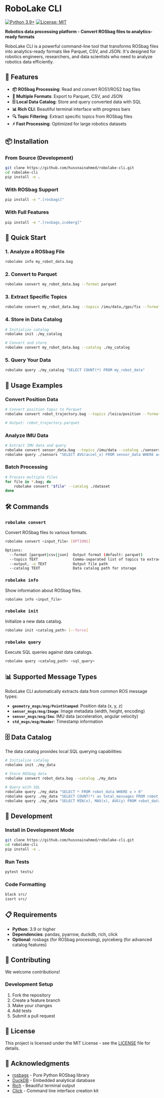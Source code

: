 # RoboLake CLI

[![Python 3.9+](https://img.shields.io/badge/python-3.9+-blue.svg)](https://www.python.org/downloads/)
[![License: MIT](https://img.shields.io/badge/License-MIT-yellow.svg)](https://opensource.org/licenses/MIT)

**Robotics data processing platform - Convert ROSbag files to analytics-ready formats**

RoboLake CLI is a powerful command-line tool that transforms ROSbag files into analytics-ready formats like Parquet, CSV, and JSON. It's designed for robotics engineers, researchers, and data scientists who need to analyze robotics data efficiently.

## 🚀 Features

- **📦 ROSbag Processing**: Read and convert ROS1/ROS2 bag files
- **🔄 Multiple Formats**: Export to Parquet, CSV, and JSON
- **🗄️ Local Data Catalog**: Store and query converted data with SQL
- **📊 Rich CLI**: Beautiful terminal interface with progress bars
- **🔍 Topic Filtering**: Extract specific topics from ROSbag files
- **⚡ Fast Processing**: Optimized for large robotics datasets

## 📦 Installation

### From Source (Development)

```bash
git clone https://github.com/hussnainahmed/robolake-cli.git
cd robolake-cli
pip install -e .
```

### With ROSbag Support

```bash
pip install -e ".[rosbags]"
```

### With Full Features

```bash
pip install -e ".[rosbags,iceberg]"
```

## 🎯 Quick Start

### 1. Analyze a ROSbag File

```bash
robolake info my_robot_data.bag
```

### 2. Convert to Parquet

```bash
robolake convert my_robot_data.bag --format parquet
```

### 3. Extract Specific Topics

```bash
robolake convert my_robot_data.bag --topics /imu/data,/gps/fix --format csv
```

### 4. Store in Data Catalog

```bash
# Initialize catalog
robolake init ./my_catalog

# Convert and store
robolake convert my_robot_data.bag --catalog ./my_catalog
```

### 5. Query Your Data

```bash
robolake query ./my_catalog "SELECT COUNT(*) FROM my_robot_data"
```

## 📖 Usage Examples

### Convert Position Data

```bash
# Convert position topic to Parquet
robolake convert robot_trajectory.bag --topics /leica/position --format parquet

# Output: robot_trajectory.parquet
```

### Analyze IMU Data

```bash
# Extract IMU data and query
robolake convert sensor_data.bag --topics /imu/data --catalog ./sensors
robolake query ./sensors "SELECT AVG(accel_x) FROM sensor_data WHERE accel_x > 0"
```

### Batch Processing

```bash
# Process multiple files
for file in *.bag; do
    robolake convert "$file" --catalog ./dataset
done
```

## 🛠️ Commands

### `robolake convert`

Convert ROSbag files to various formats.

```bash
robolake convert <input_file> [OPTIONS]

Options:
  --format [parquet|csv|json]  Output format (default: parquet)
  --topics TEXT                Comma-separated list of topics to extract
  --output, -o TEXT            Output file path
  --catalog TEXT               Data catalog path for storage
```

### `robolake info`

Show information about ROSbag files.

```bash
robolake info <input_file>
```

### `robolake init`

Initialize a new data catalog.

```bash
robolake init <catalog_path> [--force]
```

### `robolake query`

Execute SQL queries against data catalogs.

```bash
robolake query <catalog_path> <sql_query>
```

## 📊 Supported Message Types

RoboLake CLI automatically extracts data from common ROS message types:

- **`geometry_msgs/msg/PointStamped`**: Position data (x, y, z)
- **`sensor_msgs/msg/Image`**: Image metadata (width, height, encoding)
- **`sensor_msgs/msg/Imu`**: IMU data (acceleration, angular velocity)
- **`std_msgs/msg/Header`**: Timestamp information

## 🗄️ Data Catalog

The data catalog provides local SQL querying capabilities:

```bash
# Initialize catalog
robolake init ./my_data

# Store ROSbag data
robolake convert robot_data.bag --catalog ./my_data

# Query with SQL
robolake query ./my_data "SELECT * FROM robot_data WHERE x > 0"
robolake query ./my_data "SELECT COUNT(*) as total_messages FROM robot_data"
robolake query ./my_data "SELECT MIN(x), MAX(x), AVG(y) FROM robot_data"
```

## 🔧 Development

### Install in Development Mode

```bash
git clone https://github.com/hussnainahmed/robolake-cli.git
cd robolake-cli
pip install -e .
```

### Run Tests

```bash
pytest tests/
```

### Code Formatting

```bash
black src/
isort src/
```

## 📋 Requirements

- **Python**: 3.9 or higher
- **Dependencies**: pandas, pyarrow, duckdb, rich, click
- **Optional**: rosbags (for ROSbag processing), pyiceberg (for advanced catalog features)

## 🤝 Contributing

We welcome contributions! 

### Development Setup

1. Fork the repository
2. Create a feature branch
3. Make your changes
4. Add tests
5. Submit a pull request

## 📄 License

This project is licensed under the MIT License - see the [LICENSE](LICENSE) file for details.

## 🙏 Acknowledgments

- [rosbags](https://gitlab.com/ternaris/rosbags) - Pure Python ROSbag library
- [DuckDB](https://duckdb.org/) - Embedded analytical database
- [Rich](https://rich.readthedocs.io/) - Beautiful terminal output
- [Click](https://click.palletsprojects.com/) - Command line interface creation kit



